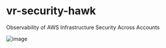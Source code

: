 # vr-security-hawk
Observability of AWS Infrastructure Security Across Accounts

![image](https://user-images.githubusercontent.com/13501832/193149247-dbbf57e4-6417-42ca-a75d-3aeae6d75e5a.png)
